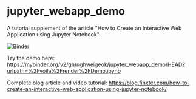 # jupyter_webapp_demo
A tutorial supplement of the article "How to Create an Interactive Web Application using Jupyter Notebook".

[![Binder](https://mybinder.org/badge_logo.svg)](https://mybinder.org/v2/gh/nghweigeok/jupyter_webapp_demo/HEAD?urlpath=%2Fvoila%2Frender%2FDemo.ipynb)

Try the demo here: https://mybinder.org/v2/gh/nghweigeok/jupyter_webapp_demo/HEAD?urlpath=%2Fvoila%2Frender%2FDemo.ipynb

Complete blog article and video tutorial: https://blog.finxter.com/how-to-create-an-interactive-web-application-using-jupyter-notebook/
